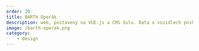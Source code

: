 ```yaml
---
order: 20
title: BARTH Operák
description: web, postavený na VUE.js a CMS Sulu. Data o vozidlech poskytuje IS BARTH Net. Společně s grafikou, jsem několik let pomáhal projekt řídit jako product owner.
image: /barth-operak.png
category:
    - design
---
```

